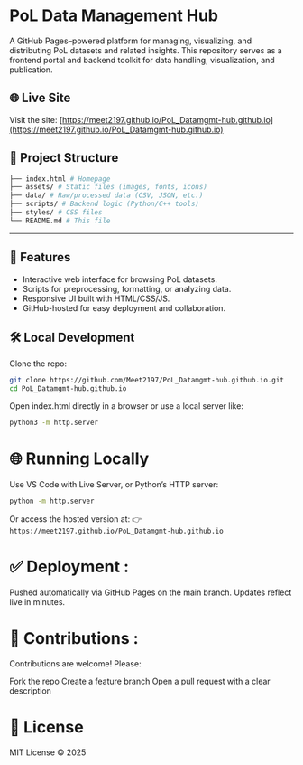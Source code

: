 # PoL Data Management Hub

A GitHub Pages–powered platform for managing, visualizing, and distributing PoL datasets and related insights. This repository serves as a frontend portal and backend toolkit for data handling, visualization, and publication.

## 🌐 Live Site

Visit the site: [https://meet2197.github.io/PoL_Datamgmt-hub.github.io](https://meet2197.github.io/PoL_Datamgmt-hub.github.io)

## 📁 Project Structure

```bash
├── index.html # Homepage
├── assets/ # Static files (images, fonts, icons)
├── data/ # Raw/processed data (CSV, JSON, etc.)
├── scripts/ # Backend logic (Python/C++ tools)
├── styles/ # CSS files
└── README.md # This file
```
---


## 🔧 Features

- Interactive web interface for browsing PoL datasets.
- Scripts for preprocessing, formatting, or analyzing data.
- Responsive UI built with HTML/CSS/JS.
- GitHub-hosted for easy deployment and collaboration.

## 🛠️ Local Development

Clone the repo:

```bash
git clone https://github.com/Meet2197/PoL_Datamgmt-hub.github.io.git
cd PoL_Datamgmt-hub.github.io
```
Open index.html directly in a browser or use a local server like:

```bash
python3 -m http.server
```

# 🌐 Running Locally

Use VS Code with Live Server, or Python’s HTTP server:

```bash
python -m http.server
```
Or access the hosted version at:
👉 ```https://meet2197.github.io/PoL_Datamgmt-hub.github.io```

# ✅ Deployment :
Pushed automatically via GitHub Pages on the main branch. Updates reflect live in minutes.

# 🤝  Contributions : 
Contributions are welcome! Please:

Fork the repo
Create a feature branch
Open a pull request with a clear description

# 📄 License
MIT License © 2025 